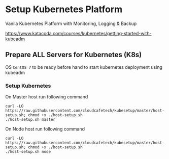 # Setup Kubernetes Platform
Vanila Kubernetes Platform with Monitoring, Logging & Backup

https://www.katacoda.com/courses/kubernetes/getting-started-with-kubeadm

## Prepare ALL Servers for Kubernetes (K8s)
OS ```CentOS 7``` to be ready before hand to start kubernetes deployment using kubeadm

### Setup Kubernetes

On Master host run following command
```
curl -LO https://raw.githubusercontent.com/cloudcafetech/kubesetup/master/host-setup.sh; chmod +x ./host-setup.sh
./host-setup.sh master
```

On Node host run following command
```
curl -LO https://raw.githubusercontent.com/cloudcafetech/kubesetup/master/host-setup.sh; chmod +x ./host-setup.sh
./host-setup.sh node
```
